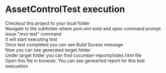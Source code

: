 # AssetControlTest execution
Checkout this project to your local folder</br>
Navigate to the subfolder where pom.xml exist and open command prompt</br>
issue "mvn test" command</br>
It will start executing test</br>
Once test completed you can see Build Sucess message</br>
Now you can see generated target folder</br>
Under target folder you can find cucumber-reports/index.html file</br>
Open this file in browser. You can see genearted report for this test execuetion</br>

